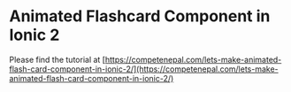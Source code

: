 # Animated Flashcard Component in Ionic 2
Please find the tutorial at [https://competenepal.com/lets-make-animated-flash-card-component-in-ionic-2/](https://competenepal.com/lets-make-animated-flash-card-component-in-ionic-2/)
